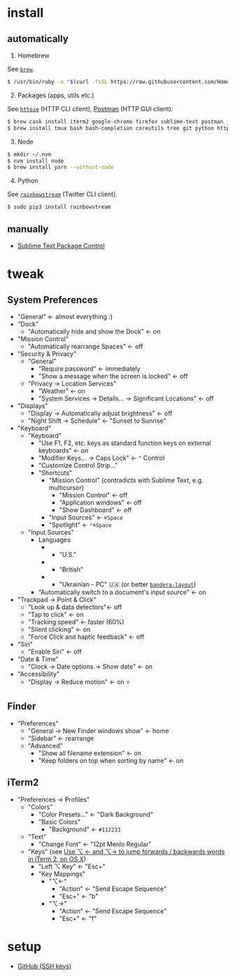 # install

## automatically

1. Homebrew

See [`brew`](https://brew.sh).

```bash
$ /usr/bin/ruby -e "$(curl -fsSL https://raw.githubusercontent.com/Homebrew/install/master/install)"
```

2. Packages (apps, utils etc.)

See [`httpie`](https://httpie.org) (HTTP CLI client), [Postman](https://www.getpostman.com/) (HTTP GUI client).

```bash
$ brew cask install iterm2 google-chrome firefox sublime-text postman java
$ brew install tmux bash bash-completion coreutils tree git python httpie nvm nginx
```

3. Node

```bash
$ mkdir ~/.nvm
$ nvm install node
$ brew install yarn --without-node
```

4. Python

See [`rainbowstream`](https://github.com/orakaro/rainbowstream) (Twitter CLI client).

```bash
$ sudo pip3 install rainbowstream
```

## manually

* [Sublime Text Package Control](https://packagecontrol.io/installation)

# tweak

## System Preferences

* "General" <- almost everything :)
* "Dock"
  * "Automatically hide and show the Dock" <- on
* "Mission Control"
  * "Automatically rearrange Spaces" <- off
* "Security & Privacy"
  * "General"
    * "Require password" <- immediately
    * "Show a message when the screen is locked" <- off
  * "Privacy -> Location Services"
    * "Weather" <- on
    * "System Services -> Details... -> Significant Locations" <- off
* "Displays"
  * "Display -> Automatically adjust brightness" <- off
  * "Night Shift -> Schedule" <- "Sunset to Sunrise"
* "Keyboard"
  * "Keyboard"
    * "Use F1, F2, etc. keys as standard function keys on external keyboards" <- on
    * "Modifier Keys... -> Caps Lock" <- `^` Control
    * "Customize Control Strip..."
    * "Shortcuts"
      * "Mission Control" (contradicts with Sublime Text, e.g. multicursor)
        * "Mission Control" <- off
        * "Application windows" <- off
        * "Show Dashboard" <- off
      * "Input Sources" <- `⌘Space`
      * "Spotlight" <- `⌃⌘Space`
  * "Input Sources"
    * Languages
      * - "U.S."
      * + "British"
      * + "Ukrainian - PC" 🇺🇦 (or better [`bandera-layout`](https://github.com/muromec/bandera-layout))
    * "Automatically switch to a document's input source" <- on
* "Trackpad -> Point & Click"
  * "Look up & data detectors"<- off
  * "Tap to click" <- on
  * "Tracking speed" <- faster (60%)
  * "Silent clicking" <- on
  * "Force Click and haptic feedback" <- off
* "Siri"
  * "Enable Siri" <- off
* "Date & Time"
  * "Clock -> Date options -> Show date" <- on
* "Accessibility"
  * "Display -> Reduce motion" <- on :star:

## Finder

* "Preferences"
  * "General -> New Finder windows show" <- home
  * "Sidebar" <- rearrange
  * "Advanced"
    * "Show all filename extension" <- on
    * "Keep folders on top when sorting by name" <- on

## iTerm2

* "Preferences -> Profiles"
  * "Colors"
    * "Color Presets..." <- "Dark Background"
    * "Basic Colors"
      * "Background" <- `#112233`
  * "Text"
    * "Change Font" <- "12pt Menlo Regular"
  * "Keys" (see [Use ⌥ ← and ⌥→ to jump forwards / backwards words in iTerm 2, on OS X](https://coderwall.com/p/h6yfda/use-and-to-jump-forwards-backwards-words-in-iterm-2-on-os-x))
    * "Left ⌥ Key" <- "Esc+"
    * "Key Mappings"
      * "⌥←"
        * "Action" <- "Send Escape Sequence"
        * "Esc+" <- "b"
      * "⌥→"
        * "Action" <- "Send Escape Sequence"
        * "Esc+" <- "f"

# setup

* [GitHub (SSH keys)](https://help.github.com/articles/connecting-to-github-with-ssh)

